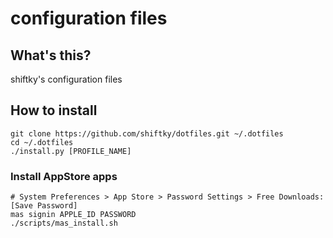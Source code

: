 # configuration files

## What's this?
shiftky's configuration files

## How to install

```
git clone https://github.com/shiftky/dotfiles.git ~/.dotfiles
cd ~/.dotfiles
./install.py [PROFILE_NAME]
```

### Install AppStore apps

```
# System Preferences > App Store > Password Settings > Free Downloads: [Save Password]
mas signin APPLE_ID PASSWORD
./scripts/mas_install.sh
```

